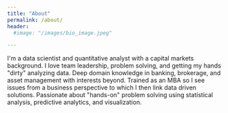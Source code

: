 ```yaml
---
title: "About"
permalink: /about/
header:
  #image: "/images/bio_image.jpeg"

---
```


I'm a data scientist and quantitative analyst with a capital markets background. I love team leadership, problem solving, and getting my hands "dirty" analyzing data. Deep domain knowledge in banking, brokerage, and asset management with interests beyond. Trained as an MBA so  I see issues from a business perspective to which I then link data driven solutions.  Passionate about "hands-on" problem solving using statistical analysis, predictive analytics, and visualization.
